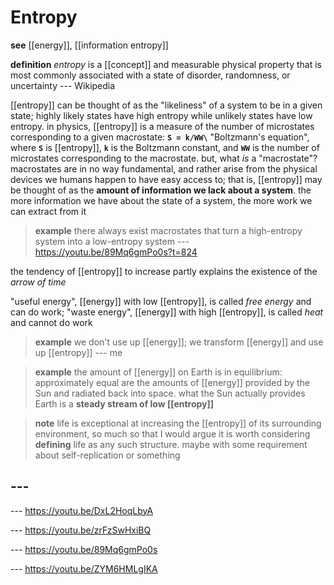 # Entropy

**see** [[energy]], [[information entropy]]

**definition** _entropy_ is a [[concept]] and measurable physical property that is most commonly associated with a state of disorder, randomness, or uncertainty --- Wikipedia

[[entropy]] can be thought of as the "likeliness" of a system to be in a given state; highly likely states have high entropy while unlikely states have low entropy. in physics, [[entropy]] is a measure of the number of microstates corresponding to a given macrostate: **`S = k/WW\`** "Boltzmann's equation", where **`S`** is [[entropy]], **`k`** is the Boltzmann constant, and **`WW`** is the number of microstates corresponding to the macrostate. but, what _is_ a "macrostate"? macrostates are in no way fundamental, and rather arise from the physical devices we humans happen to have easy access to; that is, [[entropy]] may be thought of as the **amount of information we lack about a system**. the more information we have about the state of a system, the more work we can extract from it

> **example** there always exist macrostates that turn a high-entropy system into a low-entropy system --- <https://youtu.be/89Mq6gmPo0s?t=824>

the tendency of [[entropy]] to increase partly explains the existence of the _arrow of time_

"useful energy", [[energy]] with low [[entropy]], is called _free energy_ and can do work; "waste energy", [[energy]] with high [[entropy]], is called _heat_ and cannot do work

> **example** we don't use up [[energy]]; we transform [[energy]] and use up [[entropy]] --- me

> **example** the amount of [[energy]] on Earth is in equilibrium: approximately equal are the amounts of [[energy]] provided by the Sun and radiated back into space. what the Sun actually provides Earth is a **steady stream of low [[entropy]]**

> **note** life is exceptional at increasing the [[entropy]] of its surrounding environment, so much so that I would argue it is worth considering **defining** life as any such structure. maybe with some requirement about self-replication or something

## ---

--- <https://youtu.be/DxL2HoqLbyA>

--- <https://youtu.be/zrFzSwHxiBQ>

--- <https://youtu.be/89Mq6gmPo0s>

--- <https://youtu.be/ZYM6HMLgIKA>
